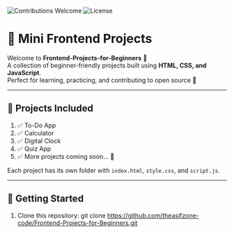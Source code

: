 ![Contributions Welcome](https://img.shields.io/badge/contributions-welcome-brightgreen.svg?style=flat)
![License](https://img.shields.io/badge/license-MIT-blue.svg)

# 🌟 Mini Frontend Projects

Welcome to **Frontend-Projects-for-Beginners** 🚀  
A collection of beginner-friendly projects built using **HTML, CSS, and JavaScript**.  
Perfect for learning, practicing, and contributing to open source 🤝

---

## 📂 Projects Included
1. ✅ To-Do App
2. ✅ Calculator
3. ✅ Digital Clock
4. ✅ Quiz App
5. ✅ More projects coming soon... 🎉

Each project has its own folder with `index.html`, `style.css`, and `script.js`.

---

## 🚀 Getting Started
1. Clone this repository:
   git clone https://github.com/theasifzone-code/Frontend-Projects-for-Beginners.git
